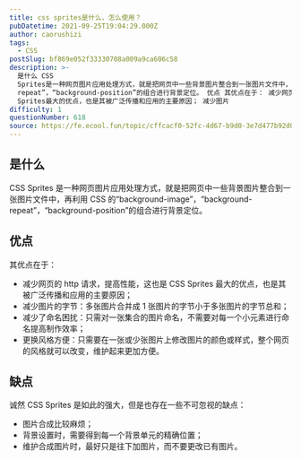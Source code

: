 ```yaml
---
title: css sprites是什么，怎么使用？
pubDatetime: 2021-09-25T19:04:29.000Z
author: caorushizi
tags:
  - CSS
postSlug: bf869e052f33330708a009a9ca606c58
description: >-
  是什么 CSS
  Sprites是一种网页图片应用处理方式，就是把网页中一些背景图片整合到一张图片文件中，再利用CSS的“background-image”，“background-
  repeat”，“background-position”的组合进行背景定位。 优点 其优点在于： 减少网页的http请求，提高性能，这也是CSS
  Sprites最大的优点，也是其被广泛传播和应用的主要原因； 减少图片
difficulty: 1
questionNumber: 618
source: https://fe.ecool.fun/topic/cffcacf0-52fc-4d67-b9d0-3e7d477b92d0
---
```


## 是什么

CSS Sprites 是一种网页图片应用处理方式，就是把网页中一些背景图片整合到一张图片文件中，再利用 CSS 的“background-image”，“background- repeat”，“background-position”的组合进行背景定位。

## 优点

其优点在于：

- 减少网页的 http 请求，提高性能，这也是 CSS Sprites 最大的优点，也是其被广泛传播和应用的主要原因；
- 减少图片的字节：多张图片合并成 1 张图片的字节小于多张图片的字节总和；
- 减少了命名困扰：只需对一张集合的图片命名，不需要对每一个小元素进行命名提高制作效率；
- 更换风格方便：只需要在一张或少张图片上修改图片的颜色或样式，整个网页的风格就可以改变，维护起来更加方便。

## 缺点

诚然 CSS Sprites 是如此的强大，但是也存在一些不可忽视的缺点：

- 图片合成比较麻烦；
- 背景设置时，需要得到每一个背景单元的精确位置；
- 维护合成图片时，最好只是往下加图片，而不要更改已有图片。

